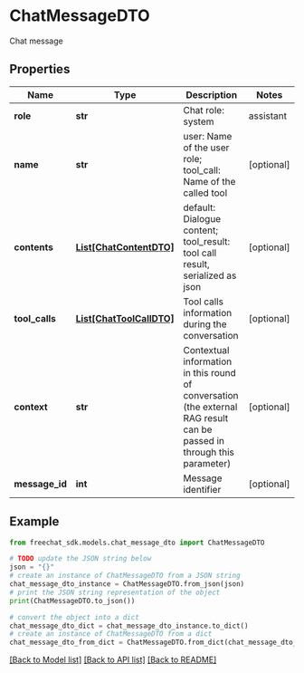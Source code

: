 # ChatMessageDTO

Chat message

## Properties

Name | Type | Description | Notes
------------ | ------------- | ------------- | -------------
**role** | **str** | Chat role: system | assistant | user | tool_call | tool_result | [optional] 
**name** | **str** | user: Name of the user role; tool_call: Name of the called tool | [optional] 
**contents** | [**List[ChatContentDTO]**](ChatContentDTO.md) | default: Dialogue content; tool_result: tool call result, serialized as json | [optional] 
**tool_calls** | [**List[ChatToolCallDTO]**](ChatToolCallDTO.md) | Tool calls information during the conversation | [optional] 
**context** | **str** | Contextual information in this round of conversation (the external RAG result can be passed in through this parameter) | [optional] 
**message_id** | **int** | Message identifier | [optional] 

## Example

```python
from freechat_sdk.models.chat_message_dto import ChatMessageDTO

# TODO update the JSON string below
json = "{}"
# create an instance of ChatMessageDTO from a JSON string
chat_message_dto_instance = ChatMessageDTO.from_json(json)
# print the JSON string representation of the object
print(ChatMessageDTO.to_json())

# convert the object into a dict
chat_message_dto_dict = chat_message_dto_instance.to_dict()
# create an instance of ChatMessageDTO from a dict
chat_message_dto_from_dict = ChatMessageDTO.from_dict(chat_message_dto_dict)
```
[[Back to Model list]](../README.md#documentation-for-models) [[Back to API list]](../README.md#documentation-for-api-endpoints) [[Back to README]](../README.md)


